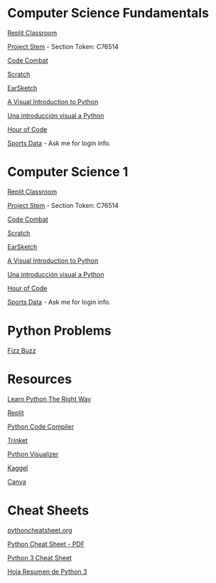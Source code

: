 # Computer Science Fundamentals
[Replit Classroom](https://replit.com/teams/join/ciwokbvrowmmulyjrztgezuxhnyrnvgj-whs-spring-2023)

[Project Stem](https://projectstem.org/users/sign_up) - Section Token: C76514 

[Code Combat](https://codecombat.com/students?_cc=FruitGiftPaper)

[Scratch](https://scratch.mit.edu/)

[EarSketch](https://earsketch.gatech.edu/)

[A Visual Introduction to Python](https://hourofpython.trinket.io/a-visual-introduction-to-python#/welcome/an-hour-of-code)

[Una introducción visual a Python](https://hourofpython.com/una-introduccion-visual-a-python/index.html)

[Hour of Code](https://hourofcode.com/us)

[Sports Data](https://www.fantasydatapros.com/) - Ask me for login info.


# Computer Science 1
[Replit Classroom](https://replit.com/teams/join/ciwokbvrowmmulyjrztgezuxhnyrnvgj-whs-spring-2023)

[Project Stem](https://projectstem.org/users/sign_up) - Section Token: C76514 

[Code Combat](https://codecombat.com/students?_cc=FruitGiftPaper)

[Scratch](https://scratch.mit.edu/)

[EarSketch](https://earsketch.gatech.edu/)

[A Visual Introduction to Python](https://hourofpython.trinket.io/a-visual-introduction-to-python#/welcome/an-hour-of-code)

[Una introducción visual a Python](https://hourofpython.com/una-introduccion-visual-a-python/index.html)

[Hour of Code](https://hourofcode.com/us)

[Sports Data](https://www.fantasydatapros.com/) - Ask me for login info.

# Python Problems

[Fizz Buzz](https://github.com/mswhitby/fizzbuzz)

# Resources

[Learn Python The Right Way](https://learnpythontherightway.com/#read)

[Replit](https://replit.com/team/whs-tbirds)

[Python Code Compiler](https://www.onlinegdb.com/)

[Trinket](https://trinket.io/library/trinkets/create?lang=python3)

[Python Visualizer](https://pythontutor.com/visualize.html#mode=edit)

[Kaggel](https://www.kaggle.com/)


[Canva](https://www.canva.com/brand/join?token=iPrenhf0dFJZAWE5VFeLBg&brandingVariant=edu&referrer=team-invite)

# Cheat Sheets

[pythoncheatsheet.org](https://www.pythoncheatsheet.org/)

[Python Cheat Sheet - PDF](https://websitesetup.org/wp-content/uploads/2021/04/Python-cheat-sheet-April-2021.pdf)

[Python 3 Cheat Sheet](https://perso.limsi.fr/pointal/_media/python:cours:mementopython3-english.pdf)

[Hoja Resumen de Python 3](https://perso.limsi.fr/pointal/_media/python:cours:mementopython3-espanol.pdf)





